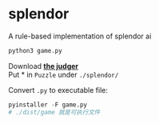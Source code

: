 # splendor
A rule-based implementation of splendor ai  

```python
python3 game.py
```

Download **[the judger](https://drive.google.com/open?id=1WjMTZzQvpgxknbTYXjXQgWvO2-w3ye7V)**  
Put * in `Puzzle` under `./splendor/`

Convert `.py` to executable file:
```python
pyinstaller -F game.py
# ./dist/game 就是可执行文件
```
